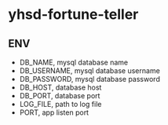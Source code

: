 # yhsd-fortune-teller

## ENV

- DB_NAME, mysql database name
- DB_USERNAME, mysql database username
- DB_PASSWORD, mysql database password
- DB_HOST, database host
- DB_PORT, database port
- LOG_FILE, path to log file
- PORT, app listen port